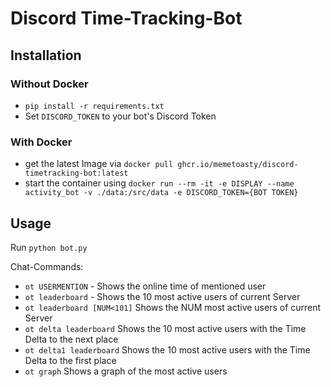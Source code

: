 # Discord Time-Tracking-Bot

## Installation
### Without Docker
- `pip install -r requirements.txt`
- Set `DISCORD_TOKEN` to your bot's Discord Token

### With Docker
- get the latest Image via `docker pull ghcr.io/memetoasty/discord-timetracking-bot:latest`
- start the container using `docker run --rm -it -e DISPLAY --name activity_bot -v ./data:/src/data -e DISCORD_TOKEN={BOT TOKEN}`

## Usage

Run `python bot.py`

Chat-Commands:
- `ot USERMENTION` - Shows the online time of mentioned user
- `ot leaderboard` - Shows the 10 most active users of current Server
- `ot leaderboard [NUM<101]` Shows the NUM most active users of current Server
- `ot delta leaderboard` Shows the 10 most active users with the Time Delta to the next place
- `ot delta1 leaderboard` Shows the 10 most active users with the Time Delta to the first place
- `ot graph` Shows a graph of the most active users